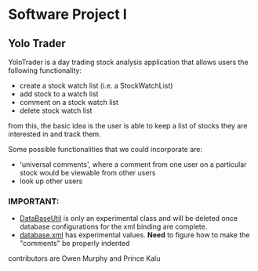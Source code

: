 # Software Project I 

## Yolo Trader
YoloTrader is a day trading stock analysis application
that allows users the following functionality:
- create a stock watch list (i.e. a StockWatchList)
- add stock to a watch list
- comment on a stock watch list
- delete stock watch list

from this, the basic idea is the user is able to keep a list of
stocks they are interested in and track them.

Some possible functionalities that we could incorporate are:
- 'universal comments', where a comment from one user on a particular
stock would be viewable from other users
- look up other users

### IMPORTANT:
- [DataBaseUtil](YoloTrader/Prototype/src/main/java/edu/baylor/ecs/csi3471/model/DataBaseUtil.java) 
is only an experimental class and will be deleted once database configurations for the xml
binding are complete.
- [database.xml](YoloTrader/Prototype/database.xml) has experimental values. **Need** to figure
how to make the "comments" be properly indented

contributors are Owen Murphy and Prince Kalu